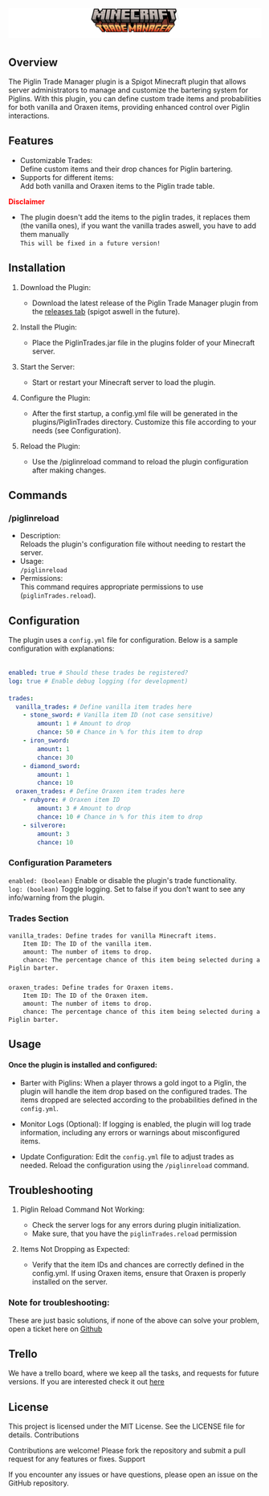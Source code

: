 <h1 align="center">
  <br>
  <a href="/"><img src="logo.png" alt="Project Logo"></a>
  <br>
</h1>

## Overview

The Piglin Trade Manager plugin is a Spigot Minecraft plugin that allows server administrators to manage and customize the bartering system for Piglins. With this plugin, you can define custom trade items and probabilities for both vanilla and Oraxen items, providing enhanced control over Piglin interactions.

## Features

- Customizable Trades: <br>
Define custom items and their drop chances for Piglin bartering.
- Supports for different items: <br>
Add both vanilla and Oraxen items to the Piglin trade table.

<b style=color:red;>Disclaimer</b>
- The plugin doesn't add the items to the piglin trades, it replaces them (the vanilla ones), if you want the vanilla trades aswell, you have to add them manually <br>
`This will be fixed in a future version!`

## Installation

1. Download the Plugin:
    - Download the latest release of the Piglin Trade Manager plugin from the [releases tab](https://github.com/Levy-Y/bartering-manager/releases) (spigot aswell in the future).

2. Install the Plugin:
    - Place the PiglinTrades.jar file in the plugins folder of your Minecraft server.

3. Start the Server:
    - Start or restart your Minecraft server to load the plugin.

4. Configure the Plugin:
    - After the first startup, a config.yml file will be generated in the plugins/PiglinTrades directory. Customize this file according to your needs (see Configuration).

5. Reload the Plugin:
    - Use the /piglinreload command to reload the plugin configuration after making changes.

## Commands
### /piglinreload

- Description: <br>
Reloads the plugin's configuration file without needing to restart the server.
- Usage: <br>
`/piglinreload`
- Permissions: <br>
This command requires appropriate permissions to use (`piglinTrades.reload`).

## Configuration

The plugin uses a `config.yml` file for configuration. Below is a sample configuration with explanations:

```yaml

enabled: true # Should these trades be registered?
log: true # Enable debug logging (for development)

trades:
  vanilla_trades: # Define vanilla item trades here
    - stone_sword: # Vanilla item ID (not case sensitive)
        amount: 1 # Amount to drop
        chance: 50 # Chance in % for this item to drop
    - iron_sword:
        amount: 1
        chance: 30
    - diamond_sword:
        amount: 1
        chance: 10
  oraxen_trades: # Define Oraxen item trades here
    - rubyore: # Oraxen item ID
        amount: 3 # Amount to drop
        chance: 10 # Chance in % for this item to drop
    - silverore:
        amount: 3
        chance: 10
```

### Configuration Parameters

`enabled: (boolean)` Enable or disable the plugin's trade functionality. <br>
`log: (boolean)` Toggle logging. Set to false if you don't want to see any info/warning from the plugin.

### Trades Section

    vanilla_trades: Define trades for vanilla Minecraft items.
        Item ID: The ID of the vanilla item.
        amount: The number of items to drop.
        chance: The percentage chance of this item being selected during a Piglin barter.
        
###

    oraxen_trades: Define trades for Oraxen items.
        Item ID: The ID of the Oraxen item.
        amount: The number of items to drop.
        chance: The percentage chance of this item being selected during a Piglin barter.

## Usage

#### Once the plugin is installed and configured:

- Barter with Piglins:
When a player throws a gold ingot to a Piglin, the plugin will handle the item drop based on the configured trades.
The items dropped are selected according to the probabilities defined in the `config.yml`.

- Monitor Logs (Optional):
If logging is enabled, the plugin will log trade information, including any errors or warnings about misconfigured items.

- Update Configuration:
Edit the `config.yml` file to adjust trades as needed.
Reload the configuration using the `/piglinreload` command.

## Troubleshooting

1. Piglin Reload Command Not Working: <br>
    - Check the server logs for any errors during plugin initialization.
    - Make sure, that you have the `piglinTrades.reload` permission

2. Items Not Dropping as Expected:
    - Verify that the item IDs and chances are correctly defined in the config.yml.
If using Oraxen items, ensure that Oraxen is properly installed on the server.

### Note for troubleshooting:
These are just basic solutions, if none of the above can solve your problem, open a ticket here on [Github](https://github.com/Levy-Y/bartering-manager/issues)

## Trello

We have a trello board, where we keep all the tasks, and requests for future versions. If you are interested check it out [here](https://trello.com/b/AdUkr5wt/trademanager)

## License

This project is licensed under the MIT License. See the LICENSE file for details.
Contributions

Contributions are welcome! Please fork the repository and submit a pull request for any features or fixes.
Support

If you encounter any issues or have questions, please open an issue on the GitHub repository.
